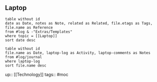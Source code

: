 ## Laptop

```dataview
table without id
date as Date, notes as Note, related as Related, file.etags as Tags, file.name as Reference
from #log & -"Extras/Templates"
where topic = [[Laptop]]
sort date desc
```

```dataview
table without id
file.name as Date, laptop-log as Activity, laptop-comments as Notes
from #log/journal 
where laptop-log
sort file.name desc
```

up:: [[Technology]]
tags:: #moc 

